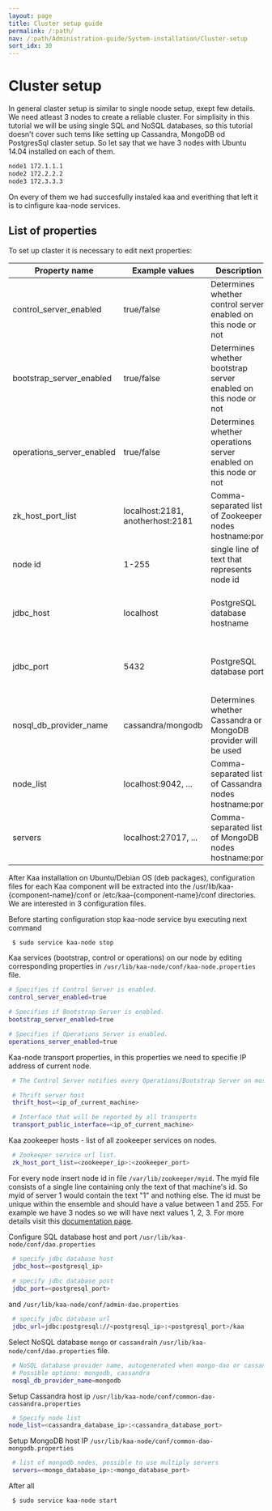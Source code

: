 ```yaml
---
layout: page
title: Cluster setup guide
permalink: /:path/
nav: /:path/Administration-guide/System-installation/Cluster-setup
sort_idx: 30
---
```


# Cluster setup

In general claster setup is similar to single noode setup, exept few details. We need atleast 3 nodes to create a reliable cluster. For simplisity in this tutorial we will be using single SQL and NoSQL databases, so this tutorial doesn't cover such tems like setting up Cassandra, MongoDB od PostgresSql claster setup. So let say that we have 3 nodes with Ubuntu 14.04 installed on each of them.

```bash
node1 172.1.1.1
node2 172.2.2.2 
node3 172.3.3.3
```

On every of them we had succesfully instaled kaa and everithing that left it is to cinfigure kaa-node services.

## List of properties

To set up claster it is necessary to edit next properties:
 
 | Property name | Example values | Description | File location | 
 |-------------- |--------------- |------------ |-------------- |
 | control_server_enabled | true/false | Determines whether control server enabled on this node or not | /usr/lib/kaa-node/conf/kaa-node.properties |
 | bootstrap_server_enabled | true/false | Determines whether bootstrap server enabled on this node or not  | /usr/lib/kaa-node/conf/kaa-node.properties |
 | operations_server_enabled | true/false | Determines whether operations server enabled on this node or not | /usr/lib/kaa-node/conf/kaa-node.properties |
 | zk_host_port_list | localhost:2181, anotherhost:2181 | Comma-separated list of Zookeeper nodes hostname:port | /usr/lib/kaa-node/conf/kaa-node.properties |
 | node id | 1-255 | single line of text that represents node id | /var/lib/zookeeper/myid |
 | jdbc_host | localhost | PostgreSQL database hostname | /usr/lib/kaa-node/conf/dao.properties, /usr/lib/kaa-node/conf/admin-dao.properties |
 | jdbc_port | 5432 | PostgreSQL database port | /usr/lib/kaa-node/conf/dao.properties, /usr/lib/kaa-node/conf/admin-dao.properties |
 | nosql_db_provider_name | cassandra/mongodb | Determines whether Cassandra or MongoDB provider will be used | /usr/lib/kaa-node/conf/dao.properties |
 | node_list | localhost:9042, ... | Comma-separated list of Cassandra nodes hostname:port | /usr/lib/kaa-node/conf/common-dao-cassandra.properties |
 | servers | localhost:27017, ... | Comma-separated list of MongoDB nodes hostname:port | /usr/lib/kaa-node/conf/common-dao-mongodb.properties |
 

After Kaa installation on Ubuntu/Debian OS (deb packages), configuration files for each Kaa component will be extracted into the
/usr/lib/kaa-{component-name}/conf or /etc/kaa-{component-name}/conf directories. We are interested in 3 configuration files.

Before starting configuration stop kaa-node service byu executing next command

```bash
 $ sudo service kaa-node stop
```

Kaa services (bootstrap, control or operations) on our node by editing corresponding properties in 
```/usr/lib/kaa-node/conf/kaa-node.properties``` file.

```bash
# Specifies if Control Server is enabled.
control_server_enabled=true

# Specifies if Bootstrap Server is enabled.
bootstrap_server_enabled=true

# Specifies if Operations Server is enabled.
operations_server_enabled=true
```

Kaa-node transport properties, in this properties we need to specifie IP address of current node.

```bash
 # The Control Server notifies every Operations/Bootstrap Server on most data updates via a Thrift-based protocol.

 # Thrift server host
 thrift_host=<ip_of_current_machine>

 # Interface that will be reported by all transports
 transport_public_interface=<ip_of_current_machine>
```

Kaa zookeeper hosts - list of all zookeeper services on nodes.

```bash
 # Zookeeper service url list.
 zk_host_port_list=<zookeeper_ip>:<zookeeper_port>
```

For every node insert node id in file ```/var/lib/zookeeper/myid```. The myid file consists of a single line containing only the text of that machine's id. So myid of server 1 would contain the text "1" and nothing else. The id must be unique within the ensemble and should have a value between 1 and 255. For example we have 3 nodes so we will have next values 1, 2, 3. For more details visit this [documentation page](https://zookeeper.apache.org/doc/r3.3.2/zookeeperAdmin.html#sc_zkMulitServerSetup).

Configure SQL database host and port ```/usr/lib/kaa-node/conf/dao.properties```

```bash
 # specify jdbc database host
 jdbc_host=<postgresql_ip>
 
 # specify jdbc database post
 jdbc_port=<postgresql_port>
```

and ```/usr/lib/kaa-node/conf/admin-dao.properties```

```bash
 # specify jdbc database url
 jdbc_url=jdbc:postgresql://<postgresql_ip>:<postgresql_port>/kaa
```

Select NoSQL database ```mongo``` or ```cassandra```in ```/usr/lib/kaa-node/conf/dao.properties``` file.

```bash
 # NoSQL database provider name, autogenerated when mongo-dao or cassandra-dao profile is activated
 # Possible options: mongodb, cassandra
 nosql_db_provider_name=mongodb
```

Setup Cassandra host ip ```/usr/lib/kaa-node/conf/common-dao-cassandra.properties```

```bash
 # Specify node list
node_list=<cassandra_database_ip>:<cassandra_database_port>
```

Setup MongoDB host IP ```/usr/lib/kaa-node/conf/common-dao-mongodb.properties```

```bash
 # list of mongodb nodes, possible to use multiply servers
 servers=<mongo_database_ip>:<mongo_database_port>
```

After all 

```bash
 $ sudo service kaa-node start
```





